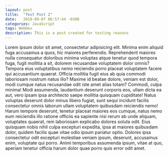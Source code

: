 ```yaml
---
layout: post
title:  "Test Post 2"
date:   2018-09-07 06:57:44 -0300
categories: JavaScript
tags: WebDev
description: This is a post created for testing reasons
---
```


Lorem ipsum dolor sit amet, consectetur adipisicing elit. Minima enim aliquid fuga accusamus a quos, hic maiores perferendis. Reprehenderit maiores nulla consequatur doloribus minima voluptas atque tenetur quod tempora fuga, fugit mollitia a sit, dolorem recusandae voluptatem dolor omnis? Tempora eius voluptatibus nemo reiciendis porro placeat voluptatem facere qui accusantium quaerat. Officia mollitia fugit eius ab quia commodi laboriosam nostrum natus illo? Maxime id beatae dolore, veniam est dolor, modi cumque natus recusandae odit iste amet alias totam? Commodi, culpa minima! Modi assumenda, laudantium deserunt corporis eos, ullam dicta ea aut, vero ipsam ipsa architecto saepe mollitia quisquam cupiditate! Natus voluptas deserunt dolor minus libero fugiat, sunt sequi incidunt facilis consectetur omnis laborum ullam voluptatem quibusdam reiciendis nemo! Harum tempore deserunt, tenetur placeat maiores eos cumque, natus nemo eum reiciendis illo ratione officiis ea sapiente nisi rerum ab unde aliquam, voluptates quaerat, rem laboriosam explicabo dolores soluta odit. Eius quisquam nobis nihil culpa excepturi expedita, ipsa at maiores quibusdam dolor, quidem facilis quae vitae odio ipsum pariatur optio. Dolores ipsa consectetur odit excepturi molestiae veniam ipsum, deserunt, accusamus enim, voluptate qui porro. Animi temporibus assumenda ipsum, vitae at quo, aperiam tenetur officia harum dolor quae porro quis error odit amet.
